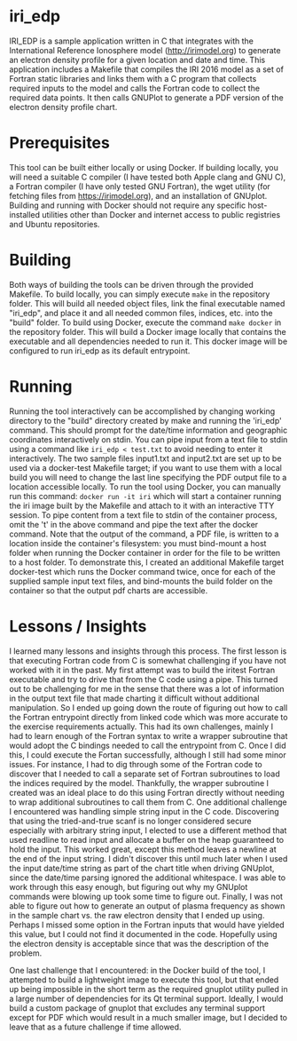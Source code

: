 # iri_edp

IRI_EDP is a sample application written in C that integrates with the International Reference Ionosphere model (http://irimodel.org) to generate an electron density profile for a given location and date and time. This application includes a Makefile that compiles the IRI 2016 model as a set of Fortran static libraries and links them with a C program that collects required inputs to the model and calls the Fortran code to collect the required data points. It then calls GNUPlot to generate a PDF version of the electron density profile chart.

# Prerequisites
This tool can be built either locally or using Docker. If building locally, you will need a suitable C compiler (I have tested both Apple clang and GNU C), a Fortran compiler (I have only tested GNU Fortran), the wget utility (for fetching files from https://irimodel.org), and an installation of GNUplot. Building and running with Docker should not require any specific host-installed utilities other than Docker and internet access to public registries and Ubuntu repositories.

# Building
Both ways of building the tools can be driven through the provided Makefile. To build locally, you can simply execute `make` in the repository folder. This will build all needed object files, link the final executable named "iri_edp", and place it and all needed common files, indices, etc. into the "build" folder. To build using Docker, execute the command `make docker` in the repository folder. This will build a Docker image locally that contains the executable and all dependencies needed to run it. This docker image will be configured to run iri_edp as its default entrypoint.

# Running
Running the tool interactively can be accomplished by changing working directory to the "build" directory created by make and running the 'iri_edp' command. This should prompt for the date/time information and geographic coordinates interactively on stdin. You can pipe input from a text file to stdin using a command like `iri_edp < test.txt` to avoid needing to enter it interactively. The two sample files input1.txt and input2.txt are set up to be used via a docker-test Makefile target; if you want to use them with a local build you will need to change the last line specifying the PDF output file to a location accessible locally.
To run the tool using Docker, you can manually run this command: `docker run -it iri` which will start a container running the iri image built by the Makefile and attach to it with an interactive TTY session. To pipe content from a text file to stdin of the container process, omit the 't' in the above command and pipe the text after the docker command. Note that the output of the command, a PDF file, is written to a location inside the container's filesystem: you must bind-mount a host folder when running the Docker container in order for the file to be written to a host folder.
To demonstrate this, I created an additional Makefile target docker-test which runs the Docker command twice, once for each of the supplied sample input text files, and bind-mounts the build folder on the container so that the output pdf charts are accessible.

# Lessons / Insights
I learned many lessons and insights through this process. The first lesson is that executing Fortran code from C is somewhat challenging if you have not worked with it in the past. My first attempt was to build the iritest Fortran executable and try to drive that from the C code using a pipe. This turned out to be challenging for me in the sense that there was a lot of information in the output text file that made charting it difficult without additional manipulation. So I ended up going down the route of figuring out how to call the Fortran entrypoint directly from linked code which was more accurate to the exercise requirements actually. This had its own challenges, mainly I had to learn enough of the Fortran syntax to write a wrapper subroutine that would adopt the C bindings needed to call the entrypoint from C. Once I did this, I could execute the Fortan successfully, although I still had some minor issues. For instance, I had to dig through some of the Fortran code to discover that I needed to call a separate set of Fortran subroutines to load the indices required by the model. Thankfully, the wrapper subroutine I created was an ideal place to do this using Fortran directly without needing to wrap additional subroutines to call them from C.
One additional challenge I encountered was handling simple string input in the C code. Discovering that using the tried-and-true scanf is no longer considered secure especially with arbitrary string input, I elected to use a different method that used readline to read input and allocate a buffer on the heap guaranteed to hold the input. This worked great, except this method leaves a newline at the end of the input string. I didn't discover this until much later when I used the input date/time string as part of the chart title when driving GNUplot, since the date/time parsing ignored the additional whitespace. I was able to work through this easy enough, but figuring out why my GNUplot commands were blowing up took some time to figure out.
Finally, I was not able to figure out how to generate an output of plasma frequency as shown in the sample chart vs. the raw electron density that I ended up using. Perhaps I missed some option in the Fortran inputs that would have yielded this value, but I could not find it documented in the code. Hopefully using the electron density is acceptable since that was the description of the problem.

One last challenge that I encountered: in the Docker build of the tool, I attempted to build a lightweight image to execute this tool, but that ended up being impossible in the short term as the required gnuplot utility pulled in a large number of dependencies for its Qt terminal support. Ideally, I would build a custom package of gnuplot that excludes any terminal support except for PDF which would result in a much smaller image, but I decided to leave that as a future challenge if time allowed.